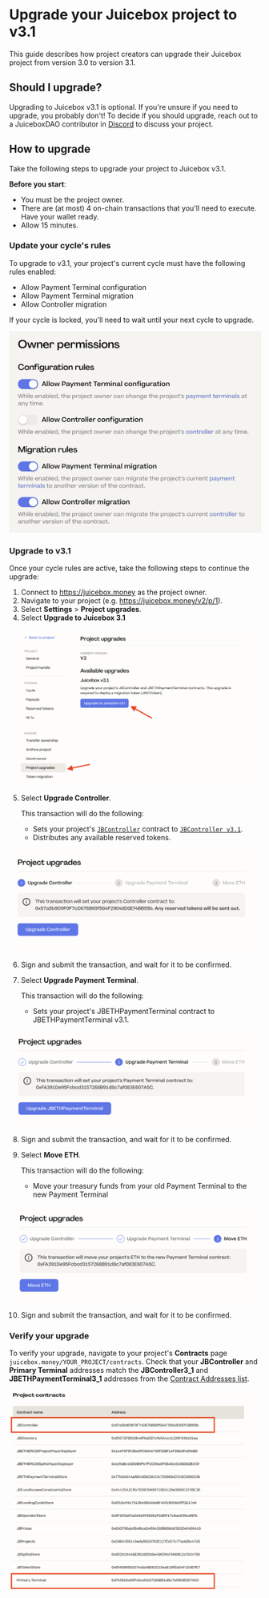 # Upgrade your Juicebox project to v3.1

This guide describes how project creators can upgrade their Juicebox project from version 3.0 to version 3.1.

<style>{` img { max-width: 400px } `}</style>

## Should I upgrade?

Upgrading to Juicebox v3.1 is optional. If you're unsure if you need to upgrade, you probably don't!
To decide if you should upgrade, reach out to a JuiceboxDAO contributor in [Discord](https://discord.gg/juicebox) to discuss your project.

## How to upgrade

Take the following steps to upgrade your project to Juicebox v3.1.

**Before you start**:

- You must be the project owner.
- There are (at most) 4 on-chain transactions that you'll need to execute. Have your wallet ready.
- Allow 15 minutes.

### Update your cycle's rules

To upgrade to v3.1, your project's current cycle must have the following rules enabled:

- Allow Payment Terminal configuration
- Allow Payment Terminal migration
- Allow Controller migration

If your cycle is locked, you'll need to wait until your next cycle to upgrade.

![Required cycle rules](fc-rules.png)

### Upgrade to v3.1

Once your cycle rules are active, take the following steps to continue the upgrade:

1. Connect to https://juicebox.money as the project owner.
2. Navigate to your project (e.g. https://juicebox.money/v2/p/1).
3. Select **Settings** > **Project upgrades**.
4. Select **Upgrade to Juicebox 3.1**

![Project upgrades screen](upgrade-1.png)

5. Select **Upgrade Controller**.

   This transaction will do the following:

   - Sets your project's [`JBController`](/dev/learn/architecture/#surface-contracts) contract to [`JBController v3.1`](/dev/api/contracts/or-controllers/jbcontroller3_1/).
   - Distributes any available reserved tokens.

![JBController upgrade](controller.png)

6. Sign and submit the transaction, and wait for it to be confirmed.

7. Select **Upgrade Payment Terminal**.

   This transaction will do the following:

   - Sets your project's JBETHPaymentTerminal contract to JBETHPaymentTerminal v3.1.

![JBETHPaymentTerminal upgrade](terminal.png)

8. Sign and submit the transaction, and wait for it to be confirmed.

9. Select **Move ETH**.

   This transaction will do the following:

   - Move your treasury funds from your old Payment Terminal to the new Payment Terminal

![Move ETH screen](eth.png)

10. Sign and submit the transaction, and wait for it to be confirmed.

### Verify your upgrade

To verify your upgrade, navigate to your project's **Contracts** page `juicebox.money/YOUR_PROJECT/contracts`. Check that your **JBController** and **Primary Terminal** addresses match the **JBController3_1** and **JBETHPaymentTerminal3_1** addresses from the [Contract Addresses list](/dev/resources/addresses/#ethereum-mainnet).

![Contracts](contracts.png)
